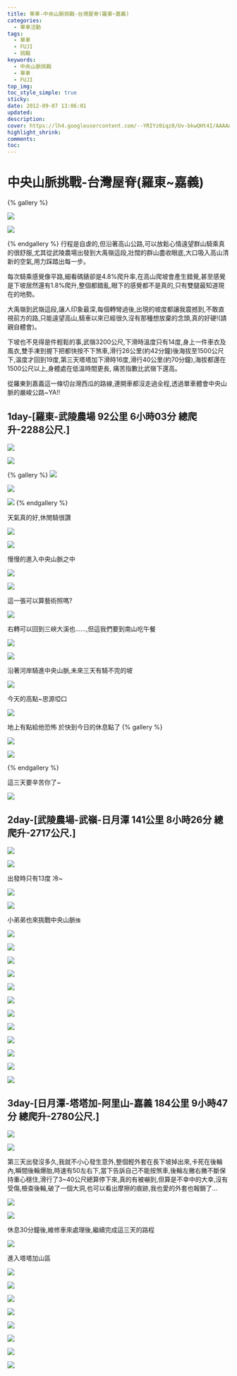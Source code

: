 ```yaml
---
title: 單車-中央山脈挑戰-台灣屋脊(羅東~嘉義) 
categories:
  - 單車活動
tags:
  - 單車
  - FUJI
  - 挑戰
keywords:
  - 中央山脈挑戰
  - 單車
  - FUJI
top_img:
toc_style_simple: true
sticky: 
date: 2012-09-07 13:06:01
updated:
description:
cover: https://lh4.googleusercontent.com/--YRIYz0iqz8/Uv-bkwQHt4I/AAAAAAAARrs/h5UfBOAKR9w/w580-h327-no/2012-09-08+13.51.00.jpg
highlight_shrink:
comments:
toc:
---
```


# 中央山脈挑戰-台灣屋脊(羅東~嘉義)

{% gallery %}

![](https://lh4.googleusercontent.com/--YRIYz0iqz8/Uv-bkwQHt4I/AAAAAAAARrs/h5UfBOAKR9w/w580-h327-no/2012-09-08+13.51.00.jpg)

![](https://lh3.googleusercontent.com/WolhJUfwKb7xWa-oedalsLLy77hWJ0Y2pHxXBhICMXgK=w580-h870-no)

{% endgallery %}
行程是自虐的,但沿著高山公路,可以放鬆心情遠望群山騎乘真的很舒服,尤其從武陵農場出發到大禹嶺這段,壯闊的群山盡收眼底,大口吸入高山清新的空氣,用力踩踏出每一步。

每次騎乘感覺像平路,細看碼錶卻是4.8%爬升率,在高山爬坡會產生錯覺,甚至感覺是下坡居然還有1.8%爬升,整個都錯亂,眼下的感覺都不是真的,只有雙腿最知道現在的地勢。

大禹嶺到武嶺這段,讓人印象最深,每個轉彎過後,出現的坡度都讓我震撼到,不敢直視前方的路,只能遠望高山,騎車以來已經很久沒有那種想放棄的念頭,真的好硬!(請親自體會)。

下坡也不見得是件輕鬆的事,武嶺3200公尺,下滑時溫度只有14度,身上一件車衣及風衣,雙手凍到握下把都快按不下煞車,滑行26公里(約42分鐘)後海拔至1500公尺下,溫度才回到19度,第三天塔塔加下滑時16度,滑行40公里(約70分鐘),海拔都還在1500公尺以上,身體處在低溫時間更長, 痛苦指數比武嶺下還高。

從羅東到嘉義這一條切台灣西瓜的路線,連開車都沒走過全程,透過單車體會中央山脈的嚴峻公路~YA!!

## 1day-[羅東-武陵農場 92公里 6小時03分 總爬升-2288公尺.]

![](https://lh6.googleusercontent.com/-sQOugy3DsOM/UwNyQaSn9iI/AAAAAAAARvA/Y8oww9tCV94/w1054-h773-no/photo_2014-02-16+013625.jpg)

![](https://lh4.googleusercontent.com/-B4RJ9Lf38X8/UwN1gjQ9DYI/AAAAAAAARxE/utxIK-Sxmf0/w903-h394-no/1D_H_MAP.jpg)

{% gallery %}
![](https://lh5.googleusercontent.com/pF-YygpX32SNGyaUU-bOqdkJoEeaaXKFlya0WW8_3eqW=w527-h888-no)

![](https://lh5.googleusercontent.com/-v1qNGtRjbZo/Uv-bIPvKmvI/AAAAAAAARoQ/xanBFBs0xcI/w501-h888-no/2012-09-07+07.55.26.jpg)

![](https://lh5.googleusercontent.com/-EluQnX4KU3U/Uv-bHEkib3I/AAAAAAAARoE/Ny5XgdBAguI/w501-h888-no/2012-09-07+08.40.28.jpg)
{% endgallery %}

天氣真的好,休閒騎很讚

![](https://lh6.googleusercontent.com/-KLy6G2s-Cxc/Uv-bEJviCtI/AAAAAAAARn0/6GzU1luSp_s/w580-h327-no/2012-09-07+08.40.19.jpg)

![](https://lh5.googleusercontent.com/-o3Bp1nglgjY/Uv-bHKU1_1I/AAAAAAAARoA/0Ymf97bGR7E/w580-h327-no/2012-09-07+08.53.21.jpg)

慢慢的進入中央山脈之中

![](https://lh5.googleusercontent.com/-Xl_4OA1-mds/Uv-bIYX-eeI/AAAAAAAARoc/mGd7lbfgiq4/w580-h327-no/2012-09-07+08.53.33.jpg)

![](https://lh6.googleusercontent.com/-ZZWeJ1vgZ7k/Uv-bJ2gJZ_I/AAAAAAAARok/14Ibfh6olDk/w580-h327-no/2012-09-07+08.53.57.jpg)

這一張可以算藝術照嗎?

![](https://lh5.googleusercontent.com/-KRi_rIL7_Ig/Uv-bI0SSxsI/AAAAAAAARoY/2r6V8H5gvsY/w580-h327-no/2012-09-07+08.53.38.jpg)

右轉可以回到三峽大溪也......,但這我們要到南山吃午餐

![](https://lh4.googleusercontent.com/-b0P_4PbB4HE/Uv-bK5c1dFI/AAAAAAAARos/wfENGUi8LeE/w580-h327-no/2012-09-07+09.10.31.jpg)

![](https://lh4.googleusercontent.com/-TF6-k-pFo0Y/Uv-bMaTt9AI/AAAAAAAARo8/a6sPxT3x2oA/w580-h327-no/2012-09-07+09.29.32.jpg)

沿著河岸騎進中央山脈,未來三天有騎不完的坡

![](https://lh4.googleusercontent.com/-Tdf_o8mp7vM/Uv-bLgdoSJI/AAAAAAAARo0/HqnxPS3S4KA/w580-h327-no/2012-09-07+09.18.38.jpg)

今天的高點~思源埡口

![](https://lh6.googleusercontent.com/-u_JZmSGvEl8/Uv-bQR8XCFI/AAAAAAAARpU/ZIWtngmtVDY/w580-h327-no/2012-09-07+14.34.44.jpg)

地上有點給他恐怖 於快到今日的休息點了
{% gallery %}

![](https://lh6.googleusercontent.com/-GSp2kSwVMcc/Uv-bSAkXf0I/AAAAAAAARpc/eeVuyRcgWCc/w501-h888-no/2012-09-07+14.34.10.jpg)

![](https://lh6.googleusercontent.com/-mBM8_Oxfr2M/Uv-bUctifFI/AAAAAAAARpw/ybwjNcPW9J8/w501-h888-no/2012-09-07+14.58.53.jpg)

{% endgallery %}

這三天要辛苦你了~

![](https://lh4.googleusercontent.com/-pdBoxs8thTE/Uv-bUNpfX6I/AAAAAAAARpk/-aJmuek0hUs/w580-h344-no/2012-09-07+15.01.43.jpg)

## 2day-[武陵農場-武嶺-日月潭 141公里 8小時26分 總爬升-2717公尺.]

![](https://lh3.googleusercontent.com/-7CQBm7oP-18/UwNyPOHKBaI/AAAAAAAARu4/T5lRNf5I7-s/w739-h562-no/photo_2014-02-16+014105.jpg)

![](https://lh5.googleusercontent.com/-GS-PDkoVbR0/UwNyD05cBkI/AAAAAAAARuo/FjY5X1U-c48/w724-h305-no/D2_H_MAP.jpg)

出發時只有13度 冷~

![](https://lh6.googleusercontent.com/-Nn-TyjGFWjk/UId4jhj3uhI/AAAAAAAAMCI/JyWy6DUkC9Y/w527-h888-no/IMAG2068.jpg)

![](https://lh6.googleusercontent.com/-7j7Vxm9D0KQ/Uv-bUtYQkOI/AAAAAAAARp4/fL_S_0ll2QM/w580-h327-no/2012-09-08+06.17.19.jpg)

小弟弟也來挑戰中央山脈`強`

![](https://lh6.googleusercontent.com/-dtIjdbcEGrU/Uv-bY8H5-_I/AAAAAAAARqM/qkcBzX0iMRk/w580-h327-no/2012-09-08+08.35.59.jpg)

![](https://lh5.googleusercontent.com/-EX68IRzsc-g/Uv-bZdQweMI/AAAAAAAARqU/NJ5dNv8TkPw/w580-h327-no/2012-09-08+08.44.18.jpg)

![](https://lh6.googleusercontent.com/-oeJngPcCJ-w/Uv-bayJvpEI/AAAAAAAARqk/K0wXU2BKvhA/w580-h327-no/2012-09-08+08.44.38.jpg)

![](https://lh3.googleusercontent.com/-q7VCjruOYAI/Uv-bcDxBaVI/AAAAAAAARqs/vB7HpgQlirg/w580-h327-no/2012-09-08+09.57.03.jpg)

![](https://lh3.googleusercontent.com/-Zdx6bUA0ExA/Uv-besBlpoI/AAAAAAAARq0/VN-pgR84O5s/w580-h327-no/2012-09-08+11.13.18.jpg)

![](https://lh3.googleusercontent.com/-bgEhXZCDTn0/UId4jtM-DcI/AAAAAAAAMCI/BxM99dg90WM/w1496-h888-no/IMAG2069.jpg)

![](https://lh3.googleusercontent.com/-uf21ceYtmwI/Uv-bg5yaeAI/AAAAAAAARrI/RyHFgxGtkkw/w580-h327-no/2012-09-08+12.56.55.jpg)

![](https://lh6.googleusercontent.com/-ePKQneBzpGQ/Uv-bj9WtxKI/AAAAAAAARrg/qLRrz3XPdGI/w580-h327-no/2012-09-08+13.19.16.jpg)

![](https://lh4.googleusercontent.com/-mJFQjlT_j54/Uv-bkMgq0xI/AAAAAAAARro/ETM_Nosvu34/w580-h327-no/2012-09-08+13.24.16-1.jpg)

![](https://lh6.googleusercontent.com/-9QQEVUz5mtI/Uv-bxPdJ7aI/AAAAAAAARtU/QboH2bx_o4o/w580-h870-no/330971_3696265419698_1362678748_o.jpg)

![](https://lh4.googleusercontent.com/-Vt5ISx3pI3Q/Uv-bzO4pZ7I/AAAAAAAARtc/xufYor8glbE/w580-h870-no/332647_3696266139716_1839967961_o.jpg)

![](https://lh5.googleusercontent.com/-6BdtWcxr4FU/UId4jk8yx4I/AAAAAAAAMCI/K3vdFb6BTGg/w1496-h888-no/IMAG2079.jpg)

## 3day-[日月潭-塔塔加-阿里山-嘉義 184公里 9小時47分 總爬升-2780公尺.]

![](https://lh6.googleusercontent.com/-CtiyuMmq3BY/UwNyKa4EW_I/AAAAAAAARuw/f9EnDWDBuBA/w771-h564-no/3D_MAP.jpg)

![](https://lh5.googleusercontent.com/-r6fP4_UDL6I/UwNyA8hzEdI/AAAAAAAARug/rs29rbddzSY/w737-h296-no/3D_H_MAP.jpg)

第三天出發沒多久,我就不小心發生意外,整個輕外套在長下坡掉出來,卡死在後輪內,瞬間後輪爆胎,時速有50左右下,當下告訴自己不能按煞車,後輪左撇右撇不斷保持重心穩住,滑行了3~40公尺總算停下來,真的有被嚇到,但算是不幸中的大幸,沒有受傷,檢查後輪,破了一個大洞,也可以看出摩擦的痕跡,我也愛的外套也報銷了...

![](https://lh4.googleusercontent.com/-DOBulhq5l7U/Uv-VkAhtbAI/AAAAAAAARnQ/Q18Fa3jZElI/w1496-h888-no/IMAG2084.jpg)

![](https://lh5.googleusercontent.com/-XV5CyfJrWYQ/Uv-VkOfuIkI/AAAAAAAARnQ/J-RrKMup7YE/w1496-h888-no/IMAG2083.jpg)

休息30分鐘後,維修車來處理後,繼續完成這三天的路程

![](https://lh6.googleusercontent.com/-Kd7O8HPzErw/Uv-bl-vDTbI/AAAAAAAARsE/OuvNQuMygFo/w580-h327-no/2012-09-09+06.52.39.jpg)

進入塔塔加山區

![](https://lh3.googleusercontent.com/-qqMn59ZTtcM/Uv-bmgCtTqI/AAAAAAAARr8/Jq6ONZHyZzY/w580-h327-no/2012-09-09+07.15.14.jpg)

![](https://lh5.googleusercontent.com/-EzN2pSjBIXs/Uv-bn02imJI/AAAAAAAARsM/pRkhTx_sn7U/w580-h327-no/2012-09-09+08.25.25.jpg)

![](https://lh4.googleusercontent.com/-hPzbP7jFbOw/Uv-bqEgMqUI/AAAAAAAARsc/q2Ujnv825Lk/w580-h327-no/2012-09-09+10.41.55.jpg)

![](https://lh4.googleusercontent.com/-jYKk3wAW3lU/Uv-bqDwWnBI/AAAAAAAARsk/0pu7hMOZBjI/w580-h327-no/2012-09-09+11.03.06.jpg)

![](https://lh3.googleusercontent.com/-NDc6JyytujI/Uv-bqlsbyJI/AAAAAAAARsg/OZOXpx-exWM/w580-h327-no/2012-09-09+12.22.49.jpg)

![](https://lh6.googleusercontent.com/-AS7uA5K5-7A/Uv-VkPo9wsI/AAAAAAAARnM/EuzbI6u8WXk/w1496-h888-no/IMAG2085.jpg)

![](https://lh3.googleusercontent.com/-fgJXKP-w-X8/Uv-bsgLlclI/AAAAAAAARs8/0Gg4l5ZKGFg/w580-h327-no/2012-09-09+14.34.11.jpg)

![](https://lh3.googleusercontent.com/-fW8d-k6nV8s/Uv-bw0-dxfI/AAAAAAAARtQ/wL1wkfYuXtY/w501-h888-no/2012-09-09+22.57.46.jpg)
